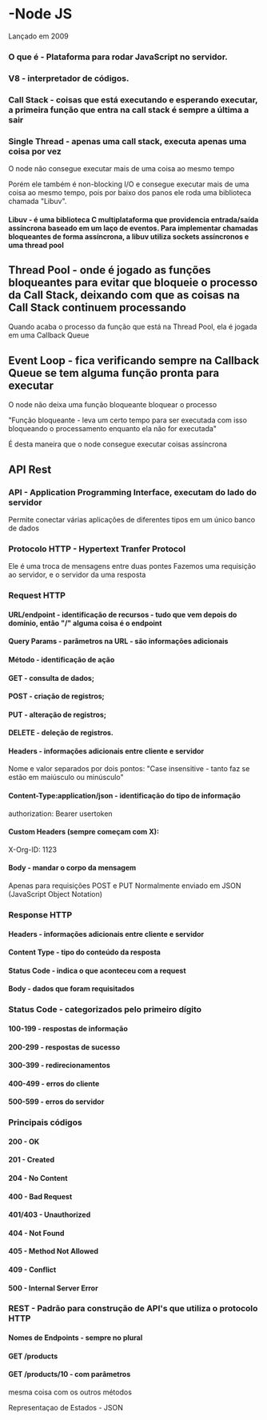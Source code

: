 # -Node JS

Lançado em 2009

### O que é - Plataforma para rodar JavaScript no servidor.

### V8 - interpretador de códigos.

### Call Stack - coisas que está executando e esperando executar, a primeira função que entra na call stack é sempre a última a sair

### Single Thread - apenas uma call stack, executa apenas uma coisa por vez

O node não consegue executar mais de uma coisa ao mesmo tempo

Porém ele também é non-blocking I/O e consegue executar mais de uma coisa ao mesmo tempo, pois por baixo dos panos ele roda uma biblioteca chamada "Libuv".

#### Libuv - é uma biblioteca C multiplataforma que providencia entrada/saída assíncrona baseado em um laço de eventos. Para implementar chamadas bloqueantes de forma assíncrona, a libuv utiliza sockets assíncronos e uma thread pool

## Thread Pool - onde é jogado as funções bloqueantes para evitar que bloqueie o processo da Call Stack, deixando com que as coisas na Call Stack continuem processando

Quando acaba o processo da função que está na Thread Pool, ela é jogada em uma Callback Queue

## Event Loop - fica verificando sempre na Callback Queue se tem alguma função pronta para executar

O node não deixa uma função bloqueante bloquear o processo

"Função bloqueante - leva um certo tempo para ser executada com isso bloqueando o processamento enquanto ela não for executada"

É desta maneira que o node consegue executar coisas assíncrona

## API Rest

### API - Application Programming Interface, executam do lado do servidor

Permite conectar várias aplicações de diferentes tipos em um único banco de dados

### Protocolo HTTP - Hypertext Tranfer Protocol

Ele é uma troca de mensagens entre duas pontes
Fazemos uma requisição ao servidor, e o servidor da uma resposta

### Request HTTP

#### URL/endpoint - identificação de recursos - tudo que vem depois do domínio, então "/" alguma coisa é o endpoint

#### Query Params - parâmetros na URL - são informações adicionais

#### Método - identificação de ação

#### GET - consulta de dados;

#### POST - criação de registros;

#### PUT - alteração de registros;

#### DELETE - deleção de registros.

#### Headers - informações adicionais entre cliente e servidor

Nome e valor separados por dois pontos:
"Case insensitive - tanto faz se estão em maiúsculo ou minúsculo"

#### Content-Type:application/json - identificação do tipo de informação

authorization: Bearer usertoken

#### Custom Headers (sempre começam com X):

X-Org-ID: 1123

#### Body - mandar o corpo da mensagem

Apenas para requisições POST e PUT
Normalmente enviado em JSON (JavaScript Object Notation)

### Response HTTP

#### Headers - informações adicionais entre cliente e servidor

#### Content Type - tipo do conteúdo da resposta

#### Status Code - indica o que aconteceu com a request

#### Body - dados que foram requisitados

### Status Code - categorizados pelo primeiro dígito

#### 100-199 - respostas de informação

#### 200-299 - respostas de sucesso

#### 300-399 - redirecionamentos

#### 400-499 - erros do cliente

#### 500-599 - erros do servidor

### Principais códigos

#### 200 - OK

#### 201 - Created

#### 204 - No Content

#### 400 - Bad Request

#### 401/403 - Unauthorized

#### 404 - Not Found

#### 405 - Method Not Allowed

#### 409 - Conflict

#### 500 - Internal Server Error

### REST - Padrão para construção de API's que utiliza o protocolo HTTP

#### Nomes de Endpoints - sempre no plural

#### GET /products

#### GET /products/10 - com parâmetros

mesma coisa com os outros métodos

Representaçao de Estados - JSON
